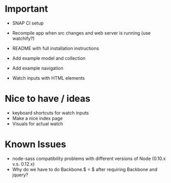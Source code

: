 # Important

- SNAP CI setup
- Recompile app when src changes and web server is running (use watchify?)
- README with full installation instructions

- Add example model and collection
- Add example navigation
- Watch inputs with HTML elements

# Nice to have / ideas
- keyboard shortcuts for watch inputs
- Make a nice index page
- Visuals for actual watch

# Known Issues
- node-sass compatibility problems with different versions of Node (0.10.x v.s. 0.12.x)
- Why do we have to do Backbone.$ = $ after requiring Backbone and jquery?
